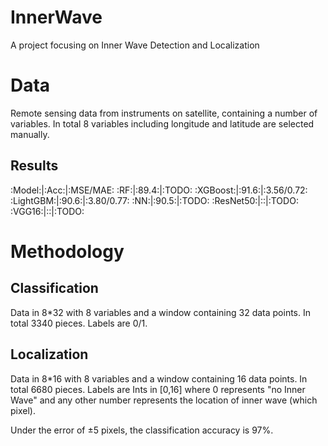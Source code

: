 # InnerWave
A project focusing on Inner Wave Detection and Localization

# Data
Remote sensing data from instruments on satellite, containing a number of variables. In total 8 variables including longitude and latitude are selected manually.

## Results

:Model:|:Acc:|:MSE/MAE:
:RF:|:89.4:|:TODO:
:XGBoost:|:91.6:|:3.56/0.72:
:LightGBM:|:90.6:|:3.80/0.77:
:NN:|:90.5:|:TODO:
:ResNet50:|:\:|:TODO:
:VGG16:|:\:|:TODO:

# Methodology
## Classification
Data in 8*32 with 8 variables and a window containing 32 data points. In total 3340 pieces.
Labels are 0/1.

## Localization
Data in 8*16 with 8 variables and a window containing 16 data points. In total 6680 pieces.
Labels are Ints in [0,16] where 0 represents "no Inner Wave" and any other number represents the location of inner wave (which pixel).

Under the error of ±5 pixels, the classification accuracy is 97%.
